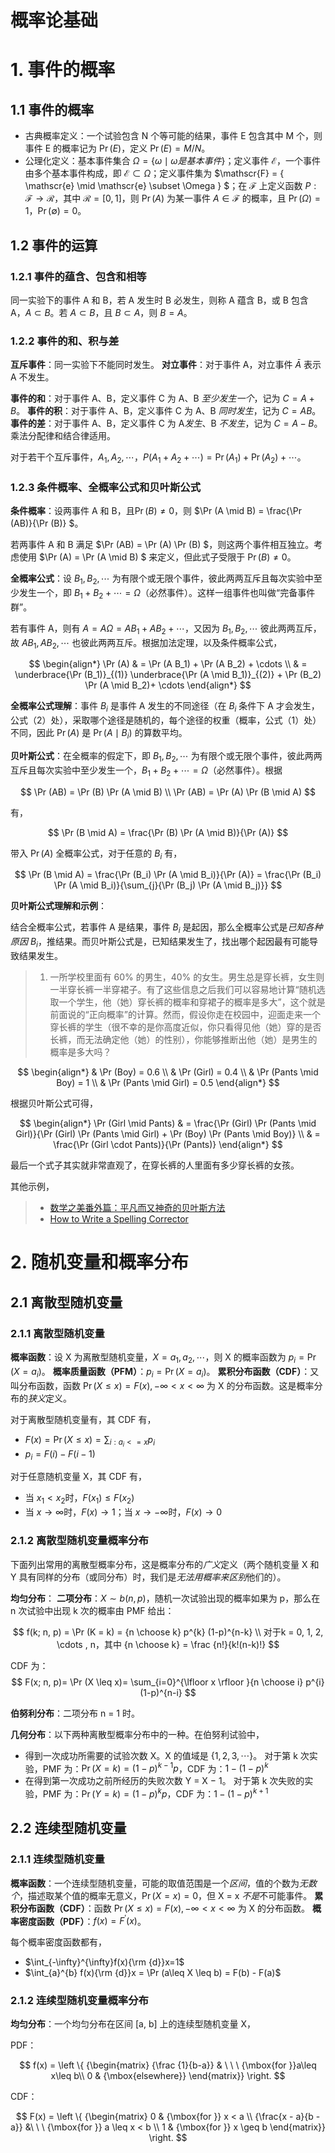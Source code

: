 # 概率论基础

# 1. 事件的概率

## 1.1 事件的概率

* 古典概率定义：一个试验包含 N 个等可能的结果，事件 E 包含其中 M 个，则事件 E 的概率记为 $\Pr (E)$，定义 $\Pr (E) = M /N$。
* 公理化定义：基本事件集合 $\Omega = \{ \omega \mid \omega 是基本事件 \}$；定义事件 $\mathscr{E}$，一个事件由多个基本事件构成，即 $\mathscr{E} \subset \Omega$；定义事件集为 $\mathscr{F} = \{ \mathscr{e} \mid \mathscr{e} \subset  \Omega \} $；在 $\mathscr{F}$ 上定义函数 $P: \mathscr{F} \rightarrow \mathscr{R}$，其中 $\mathscr{R} = [0, 1]$，则 $\Pr (A)$ 为某一事件 $A \in \mathscr{F}$ 的概率，且 $\Pr (\Omega) = 1$，$\Pr (\emptyset) = 0$。


## 1.2 事件的运算

### 1.2.1 事件的蕴含、包含和相等

同一实验下的事件 A 和 B，若 A 发生时 B 必发生，则称 A 蕴含 B，或 B 包含 A，$A \subset B$。若 $A \subset B$，且 $B \subset A$，则 $B = A$。


### 1.2.2 事件的和、积与差

**互斥事件**：同一实验下不能同时发生。
**对立事件**：对于事件 A，对立事件 $\bar{A}$ 表示 A 不发生。

**事件的和**：对于事件 A、B，定义事件 C 为 A、B *至少发生一个*，记为 $C = A + B$。
**事件的积**：对于事件 A、B，定义事件 C 为 A、B *同时发生*，记为 $C = AB$。
**事件的差**：对于事件 A、B，定义事件 C 为 A*发生*、B *不发生*，记为 $C = A - B$。
乘法分配律和结合律适用。

对于若干个互斥事件，$A_1, A_2, \cdots$，$P(A_1 + A_2 + \cdots) = \Pr (A_1) + \Pr (A_2) + \cdots$。


### 1.2.3 条件概率、全概率公式和贝叶斯公式

**条件概率**：设两事件 A 和 B，且$\Pr (B) \neq 0$，则 $\Pr (A \mid B) = \frac{\Pr (AB)}{\Pr (B)} $。

若两事件 A 和 B 满足 $\Pr (AB) = \Pr (A) \Pr (B) $，则这两个事件相互独立。考虑使用 $\Pr (A) = \Pr (A \mid B) $ 来定义，但此式子受限于 $\Pr (B) \neq 0$。


**全概率公式**：设 $B_1, B_2, \cdots$ 为有限个或无限个事件，彼此两两互斥且每次实验中至少发生一个，即 $B_1 + B_2 + \cdots = \Omega$（必然事件）。这样一组事件也叫做“完备事件群”。

若有事件 A，则有 $A = A \Omega = A B_1 + A B_2 + \cdots$，又因为 $B_1, B_2, \cdots$ 彼此两两互斥，故 $A B_1, A B_2, \cdots$ 也彼此两两互斥。根据加法定理，以及条件概率公式，

$$
\begin{align*}
\Pr (A) & = \Pr (A B_1) + \Pr (A B_2) + \cdots \\
& = \underbrace{\Pr (B_1)}_{(1)} \underbrace{\Pr (A \mid B_1)}_{(2)} + \Pr (B_2) \Pr (A \mid B_2)+ \cdots
\end{align*}
$$

**全概率公式理解**：事件 $B_i$ 是事件 A 发生的不同途径（在 $B_i$ 条件下 A 才会发生，公式（2）处），采取哪个途径是随机的，每个途径的权重（概率，公式（1）处）不同，因此 $\Pr (A)$ 是 $\Pr (A \mid B_i)$ 的算数平均。

**贝叶斯公式**：在全概率的假定下，即 $B_1, B_2, \cdots$ 为有限个或无限个事件，彼此两两互斥且每次实验中至少发生一个，$B_1 + B_2 + \cdots = \Omega$（必然事件）。根据

$$
\Pr (AB) = \Pr (B) \Pr (A \mid B) \\
\Pr (AB) = \Pr (A) \Pr (B \mid A)
$$

有，

$$
\Pr (B \mid A) = \frac{\Pr (B) \Pr (A \mid B)}{\Pr (A)}
$$

带入 $\Pr (A)$ 全概率公式，对于任意的 $B_i$ 有，

$$
\Pr (B \mid A) = \frac{\Pr (B_i) \Pr (A \mid B_i)}{\Pr (A)} = \frac{\Pr (B_i) \Pr (A \mid B_i)}{\sum_{j}{\Pr (B_j) \Pr (A \mid B_j)}}
$$

**贝叶斯公式理解和示例**：

结合全概率公式，若事件 A 是结果，事件 $B_i$ 是起因，那么全概率公式是*已知各种原因 $B_i$*，推结果。而贝叶斯公式是，已知结果发生了，找出哪个起因最有可能导致结果发生。

> 1. 一所学校里面有 60% 的男生，40% 的女生。男生总是穿长裤，女生则一半穿长裤一半穿裙子。有了这些信息之后我们可以容易地计算“随机选取一个学生，他（她）穿长裤的概率和穿裙子的概率是多大”，这个就是前面说的“正向概率”的计算。然而，假设你走在校园中，迎面走来一个穿长裤的学生（很不幸的是你高度近似，你只看得见他（她）穿的是否长裤，而无法确定他（她）的性别），你能够推断出他（她）是男生的概率是多大吗？

$$
\begin{align*}
& \Pr (Boy) = 0.6 \\
& \Pr (Girl) = 0.4 \\
& \Pr (Pants \mid Boy) = 1 \\
& \Pr (Pants \mid Girl) = 0.5
\end{align*}
$$

根据贝叶斯公式可得，

$$
\begin{align*}
\Pr (Girl \mid Pants) & = \frac{\Pr (Girl) \Pr (Pants \mid Girl)}{\Pr (Girl) \Pr (Pants \mid Girl) + \Pr (Boy) \Pr (Pants \mid Boy)} \\
& = \frac{\Pr (Girl \cdot Pants)}{\Pr (Pants)}
\end{align*}
$$

最后一个式子其实就非常直观了，在穿长裤的人里面有多少穿长裤的女孩。

其他示例，
> * [数学之美番外篇：平凡而又神奇的贝叶斯方法](http://mindhacks.cn/2008/09/21/the-magical-bayesian-method/)
> * [How to Write a Spelling Corrector](http://norvig.com/spell-correct.html)


# 2. 随机变量和概率分布

## 2.1 离散型随机变量

### 2.1.1 离散型随机变量

**概率函数**：设 X 为离散型随机变量，$X = {a_1, a_2, \cdots}$，则 X 的概率函数为 $p_i = \Pr (X = a_i)$。
**概率质量函数（PFM）**：$p_i = \Pr (X = a_i)$。
**累积分布函数（CDF）**：又叫分布函数，函数 $\Pr (X \leq x) = F(x), -\infty < x < \infty$ 为 X 的分布函数。这是概率分布的*狭义*定义。

对于离散型随机变量有，其 CDF 有，

* $F(x) = \Pr (X \leq x) = \sum_{i: a_i <= x}{p_i}$
* $p_i = F(i) - F(i - 1)$

对于任意随机变量 X，其 CDF 有，

* 当 $x_1 < x_2$时，$F(x_1) \leq F(x_2)$
* 当 $x \rightarrow \infty$时，$F(x) \rightarrow 1$；当 $x \rightarrow -\infty$时，$F(x) \rightarrow 0$


### 2.1.2 离散型随机变量概率分布

下面列出常用的离散型概率分布，这是概率分布的*广义*定义（两个随机变量 X 和 Y 具有同样的分布（或同分布）时，我们是*无法用概率来区别*他们的）。

**均匀分布**：
**二项分布**：$X \sim b(n, p)$，随机一次试验出现的概率如果为 p，那么在 n 次试验中出现 k 次的概率由 PMF 给出：

$$
f(k; n, p) = \Pr (K = k) = {n \choose k} p^{k} (1-p)^{n-k} \\
对于k = 0, 1, 2, \cdots , n，其中 {n \choose k} = \frac {n!}{k!(n-k)!}
$$

CDF 为：
$$
F(x; n, p)= \Pr (X \leq x)= \sum_{i=0}^{\lfloor x \rfloor }{n \choose i} p^{i} (1-p)^{n-i}
$$

**伯努利分布**：二项分布 n = 1 时。

**几何分布**：以下两种离散型概率分布中的一种。在伯努利试验中，

* 得到一次成功所需要的试验次数 X。X 的值域是 $\{ 1, 2, 3, \cdots \}$。
    对于第 k 次实验，PMF 为：$\Pr (X = k) = (1 - p)^{k - 1} p$，CDF 为：$1 - (1 - p)^{k}$
* 在得到第一次成功之前所经历的失败次数 Y = X − 1。
    对于第 k 次失败的实验，PMF 为：$\Pr (Y = k) = (1 - p)^{k} p$，CDF 为：$1 - (1 - p)^{k + 1}$


## 2.2 连续型随机变量

### 2.1.1 连续型随机变量

**概率函数**：一个连续型随机变量，可能的取值范围是一个*区间*，值的个数为*无数个*，描述取某个值的概率无意义，$\Pr (X = x) = 0$，但 X = x *不是*不可能事件。
**累积分布函数（CDF）**：函数 $\Pr (X \leq x) = F(x), -\infty < x < \infty$ 为 X 的分布函数。
**概率密度函数（PDF）**：$f(x) = F^{\prime }(x)$。

每个概率密度函数都有，

* $\int_{-\infty}^{\infty}f(x){\rm {d}}x=1$
* $\int_{a}^{b} f(x){\rm {d}}x = \Pr (a\leq X \leq b) = F(b) - F(a)$

### 2.1.2 连续型随机变量概率分布

**均匀分布**：一个均匀分布在区间 [a, b] 上的连续型随机变量 X，

PDF：

$$
f(x) = \left \{
{\begin{matrix}
{\frac  {1}{b-a}} & \ \ \ {\mbox{for }}a\leq x\leq b\\
0 & {\mbox{elsewhere}}
\end{matrix}}
\right.
$$

CDF：

$$
F(x) = \left \{
{\begin{matrix}
0 & {\mbox{for }} x < a \\
{\frac{x - a}{b - a}} &\ \ \ {\mbox{for }} a \leq x < b \\
1 & {\mbox{for }} x \geq b
\end{matrix}}
\right.
$$


